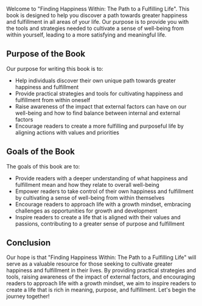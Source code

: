 
Welcome to "Finding Happiness Within: The Path to a Fulfilling Life". This book is designed to help you discover a path towards greater happiness and fulfillment in all areas of your life. Our purpose is to provide you with the tools and strategies needed to cultivate a sense of well-being from within yourself, leading to a more satisfying and meaningful life.

Purpose of the Book
-------------------

Our purpose for writing this book is to:

* Help individuals discover their own unique path towards greater happiness and fulfillment
* Provide practical strategies and tools for cultivating happiness and fulfillment from within oneself
* Raise awareness of the impact that external factors can have on our well-being and how to find balance between internal and external factors
* Encourage readers to create a more fulfilling and purposeful life by aligning actions with values and priorities

Goals of the Book
-----------------

The goals of this book are to:

* Provide readers with a deeper understanding of what happiness and fulfillment mean and how they relate to overall well-being
* Empower readers to take control of their own happiness and fulfillment by cultivating a sense of well-being from within themselves
* Encourage readers to approach life with a growth mindset, embracing challenges as opportunities for growth and development
* Inspire readers to create a life that is aligned with their values and passions, contributing to a greater sense of purpose and fulfillment

Conclusion
----------

Our hope is that "Finding Happiness Within: The Path to a Fulfilling Life" will serve as a valuable resource for those seeking to cultivate greater happiness and fulfillment in their lives. By providing practical strategies and tools, raising awareness of the impact of external factors, and encouraging readers to approach life with a growth mindset, we aim to inspire readers to create a life that is rich in meaning, purpose, and fulfillment. Let's begin the journey together!
